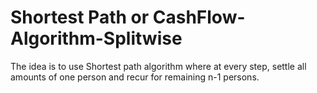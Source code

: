 # Shortest Path or CashFlow-Algorithm-Splitwise

The idea is to use Shortest path algorithm where at every step, settle all amounts of one person and recur for remaining n-1 persons.
